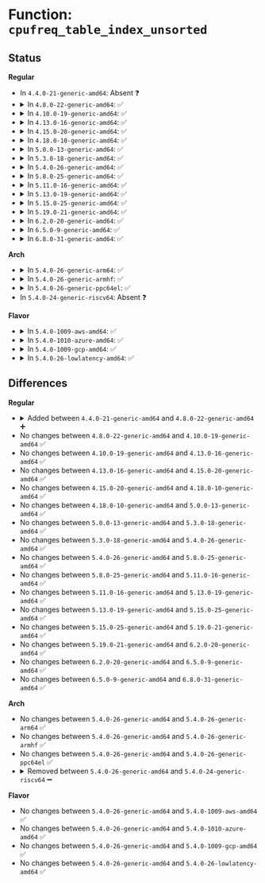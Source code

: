 # Function: <code>cpufreq_table_index_unsorted</code>

## Status
<b>Regular</b>
<ul>
<li>
In <code>4.4.0-21-generic-amd64</code>: Absent ❓
</li>
<li>
<details>
<summary>In <code>4.8.0-22-generic-amd64</code>: ✅</summary>

```c
int cpufreq_table_index_unsorted(struct cpufreq_policy * policy, unsigned int target_freq, unsigned int relation)
```

```json
{
  "name": "cpufreq_table_index_unsorted",
  "collision_type": "Unique Global",
  "inline_type": "No",
  "funcs": [
    {
      "addr": 18446744071586267920,
      "name": "cpufreq_table_index_unsorted",
      "external": true,
      "loc": "drivers/cpufreq/freq_table.c:116",
      "file": "drivers/cpufreq/freq_table.c",
      "inline": "seen, unknown",
      "caller_inline": [],
      "caller_func": [
        "drivers/cpufreq/cpufreq.c:__cpufreq_driver_target",
        "drivers/cpufreq/cpufreq.c:cpufreq_driver_resolve_freq",
        "drivers/cpufreq/cpufreq_ondemand.c:generic_powersave_bias_target"
      ]
    }
  ],
  "symbols": [
    {
      "addr": 18446744071586267920,
      "name": "cpufreq_table_index_unsorted",
      "section": ".text",
      "bind": "STB_GLOBAL",
      "size": 581
    }
  ]
}
```
</details>
</li>
<li>
<details>
<summary>In <code>4.10.0-19-generic-amd64</code>: ✅</summary>

```c
int cpufreq_table_index_unsorted(struct cpufreq_policy * policy, unsigned int target_freq, unsigned int relation)
```

```json
{
  "name": "cpufreq_table_index_unsorted",
  "collision_type": "Unique Global",
  "inline_type": "No",
  "funcs": [
    {
      "addr": 18446744071586472128,
      "name": "cpufreq_table_index_unsorted",
      "external": true,
      "loc": "drivers/cpufreq/freq_table.c:116",
      "file": "drivers/cpufreq/freq_table.c",
      "inline": "seen, unknown",
      "caller_inline": [],
      "caller_func": [
        "drivers/cpufreq/cpufreq.c:__cpufreq_driver_target",
        "drivers/cpufreq/cpufreq.c:cpufreq_driver_resolve_freq",
        "drivers/cpufreq/cpufreq_ondemand.c:generic_powersave_bias_target"
      ]
    }
  ],
  "symbols": [
    {
      "addr": 18446744071586472128,
      "name": "cpufreq_table_index_unsorted",
      "section": ".text",
      "bind": "STB_GLOBAL",
      "size": 578
    }
  ]
}
```
</details>
</li>
<li>
<details>
<summary>In <code>4.13.0-16-generic-amd64</code>: ✅</summary>

```c
int cpufreq_table_index_unsorted(struct cpufreq_policy * policy, unsigned int target_freq, unsigned int relation)
```

```json
{
  "name": "cpufreq_table_index_unsorted",
  "collision_type": "Unique Global",
  "inline_type": "No",
  "funcs": [
    {
      "addr": 18446744071586596608,
      "name": "cpufreq_table_index_unsorted",
      "external": true,
      "loc": "drivers/cpufreq/freq_table.c:116",
      "file": "drivers/cpufreq/freq_table.c",
      "inline": "seen, unknown",
      "caller_inline": [],
      "caller_func": [
        "drivers/cpufreq/cpufreq.c:__cpufreq_driver_target",
        "drivers/cpufreq/cpufreq.c:cpufreq_driver_resolve_freq",
        "drivers/cpufreq/cpufreq_ondemand.c:generic_powersave_bias_target"
      ]
    }
  ],
  "symbols": [
    {
      "addr": 18446744071586596608,
      "name": "cpufreq_table_index_unsorted",
      "section": ".text",
      "bind": "STB_GLOBAL",
      "size": 556
    }
  ]
}
```
</details>
</li>
<li>
<details>
<summary>In <code>4.15.0-20-generic-amd64</code>: ✅</summary>

```c
int cpufreq_table_index_unsorted(struct cpufreq_policy * policy, unsigned int target_freq, unsigned int relation)
```

```json
{
  "name": "cpufreq_table_index_unsorted",
  "collision_type": "Unique Global",
  "inline_type": "No",
  "funcs": [
    {
      "addr": 18446744071587079904,
      "name": "cpufreq_table_index_unsorted",
      "external": true,
      "loc": "drivers/cpufreq/freq_table.c:116",
      "file": "drivers/cpufreq/freq_table.c",
      "inline": "seen, unknown",
      "caller_inline": [],
      "caller_func": [
        "drivers/cpufreq/cpufreq.c:__cpufreq_driver_target",
        "drivers/cpufreq/cpufreq.c:cpufreq_driver_resolve_freq",
        "drivers/cpufreq/cpufreq_ondemand.c:generic_powersave_bias_target"
      ]
    }
  ],
  "symbols": [
    {
      "addr": 18446744071587079904,
      "name": "cpufreq_table_index_unsorted",
      "section": ".text",
      "bind": "STB_GLOBAL",
      "size": 560
    }
  ]
}
```
</details>
</li>
<li>
<details>
<summary>In <code>4.18.0-10-generic-amd64</code>: ✅</summary>

```c
int cpufreq_table_index_unsorted(struct cpufreq_policy * policy, unsigned int target_freq, unsigned int relation)
```

```json
{
  "name": "cpufreq_table_index_unsorted",
  "collision_type": "Unique Global",
  "inline_type": "No",
  "funcs": [
    {
      "addr": 18446744071587378064,
      "name": "cpufreq_table_index_unsorted",
      "external": true,
      "loc": "drivers/cpufreq/freq_table.c:116",
      "file": "drivers/cpufreq/freq_table.c",
      "inline": "seen, unknown",
      "caller_inline": [],
      "caller_func": [
        "drivers/cpufreq/cpufreq.c:__cpufreq_driver_target",
        "drivers/cpufreq/cpufreq.c:cpufreq_driver_resolve_freq",
        "drivers/cpufreq/cpufreq_ondemand.c:generic_powersave_bias_target"
      ]
    }
  ],
  "symbols": [
    {
      "addr": 18446744071587378064,
      "name": "cpufreq_table_index_unsorted",
      "section": ".text",
      "bind": "STB_GLOBAL",
      "size": 538
    }
  ]
}
```
</details>
</li>
<li>
<details>
<summary>In <code>5.0.0-13-generic-amd64</code>: ✅</summary>

```c
int cpufreq_table_index_unsorted(struct cpufreq_policy * policy, unsigned int target_freq, unsigned int relation)
```

```json
{
  "name": "cpufreq_table_index_unsorted",
  "collision_type": "Unique Global",
  "inline_type": "No",
  "funcs": [
    {
      "addr": 18446744071587557968,
      "name": "cpufreq_table_index_unsorted",
      "external": true,
      "loc": "drivers/cpufreq/freq_table.c:116",
      "file": "drivers/cpufreq/freq_table.c",
      "inline": "seen, unknown",
      "caller_inline": [],
      "caller_func": [
        "drivers/cpufreq/cpufreq.c:__cpufreq_driver_target",
        "drivers/cpufreq/cpufreq.c:cpufreq_driver_resolve_freq",
        "drivers/cpufreq/cpufreq_ondemand.c:generic_powersave_bias_target"
      ]
    }
  ],
  "symbols": [
    {
      "addr": 18446744071587557968,
      "name": "cpufreq_table_index_unsorted",
      "section": ".text",
      "bind": "STB_GLOBAL",
      "size": 538
    }
  ]
}
```
</details>
</li>
<li>
<details>
<summary>In <code>5.3.0-18-generic-amd64</code>: ✅</summary>

```c
int cpufreq_table_index_unsorted(struct cpufreq_policy * policy, unsigned int target_freq, unsigned int relation)
```

```json
{
  "name": "cpufreq_table_index_unsorted",
  "collision_type": "Unique Global",
  "inline_type": "No",
  "funcs": [
    {
      "addr": 18446744071587833712,
      "name": "cpufreq_table_index_unsorted",
      "external": true,
      "loc": "drivers/cpufreq/freq_table.c:112",
      "file": "drivers/cpufreq/freq_table.c",
      "inline": "seen, unknown",
      "caller_inline": [],
      "caller_func": [
        "drivers/cpufreq/cpufreq.c:__cpufreq_driver_target",
        "drivers/cpufreq/cpufreq.c:cpufreq_driver_resolve_freq",
        "drivers/cpufreq/cpufreq_ondemand.c:generic_powersave_bias_target"
      ]
    }
  ],
  "symbols": [
    {
      "addr": 18446744071587833712,
      "name": "cpufreq_table_index_unsorted",
      "section": ".text",
      "bind": "STB_GLOBAL",
      "size": 494
    }
  ]
}
```
</details>
</li>
<li>
<details>
<summary>In <code>5.4.0-26-generic-amd64</code>: ✅</summary>

```c
int cpufreq_table_index_unsorted(struct cpufreq_policy * policy, unsigned int target_freq, unsigned int relation)
```

```json
{
  "name": "cpufreq_table_index_unsorted",
  "collision_type": "Unique Global",
  "inline_type": "No",
  "funcs": [
    {
      "addr": 18446744071588038560,
      "name": "cpufreq_table_index_unsorted",
      "external": true,
      "loc": "drivers/cpufreq/freq_table.c:112",
      "file": "drivers/cpufreq/freq_table.c",
      "inline": "seen, unknown",
      "caller_inline": [],
      "caller_func": [
        "drivers/cpufreq/cpufreq.c:__cpufreq_driver_target",
        "drivers/cpufreq/cpufreq.c:cpufreq_driver_resolve_freq",
        "drivers/cpufreq/cpufreq_ondemand.c:generic_powersave_bias_target"
      ]
    }
  ],
  "symbols": [
    {
      "addr": 18446744071588038560,
      "name": "cpufreq_table_index_unsorted",
      "section": ".text",
      "bind": "STB_GLOBAL",
      "size": 494
    }
  ]
}
```
</details>
</li>
<li>
<details>
<summary>In <code>5.8.0-25-generic-amd64</code>: ✅</summary>

```c
int cpufreq_table_index_unsorted(struct cpufreq_policy * policy, unsigned int target_freq, unsigned int relation)
```

```json
{
  "name": "cpufreq_table_index_unsorted",
  "collision_type": "Unique Global",
  "inline_type": "No",
  "funcs": [
    {
      "addr": 18446744071588899200,
      "name": "cpufreq_table_index_unsorted",
      "external": true,
      "loc": "drivers/cpufreq/freq_table.c:112",
      "file": "drivers/cpufreq/freq_table.c",
      "inline": "seen, unknown",
      "caller_inline": [],
      "caller_func": [
        "drivers/cpufreq/cpufreq.c:cpufreq_driver_resolve_freq",
        "drivers/cpufreq/cpufreq_ondemand.c:generic_powersave_bias_target"
      ]
    }
  ],
  "symbols": [
    {
      "addr": 18446744071588899200,
      "name": "cpufreq_table_index_unsorted",
      "section": ".text",
      "bind": "STB_GLOBAL",
      "size": 488
    }
  ]
}
```
</details>
</li>
<li>
<details>
<summary>In <code>5.11.0-16-generic-amd64</code>: ✅</summary>

```c
int cpufreq_table_index_unsorted(struct cpufreq_policy * policy, unsigned int target_freq, unsigned int relation)
```

```json
{
  "name": "cpufreq_table_index_unsorted",
  "collision_type": "Unique Global",
  "inline_type": "No",
  "funcs": [
    {
      "addr": 18446744071588911808,
      "name": "cpufreq_table_index_unsorted",
      "external": true,
      "loc": "drivers/cpufreq/freq_table.c:118",
      "file": "drivers/cpufreq/freq_table.c",
      "inline": "seen, unknown",
      "caller_inline": [],
      "caller_func": [
        "drivers/cpufreq/cpufreq.c:__cpufreq_driver_target",
        "drivers/cpufreq/cpufreq.c:cpufreq_driver_resolve_freq",
        "drivers/cpufreq/cpufreq_ondemand.c:generic_powersave_bias_target"
      ]
    }
  ],
  "symbols": [
    {
      "addr": 18446744071588911808,
      "name": "cpufreq_table_index_unsorted",
      "section": ".text",
      "bind": "STB_GLOBAL",
      "size": 488
    }
  ]
}
```
</details>
</li>
<li>
<details>
<summary>In <code>5.13.0-19-generic-amd64</code>: ✅</summary>

```c
int cpufreq_table_index_unsorted(struct cpufreq_policy * policy, unsigned int target_freq, unsigned int relation)
```

```json
{
  "name": "cpufreq_table_index_unsorted",
  "collision_type": "Unique Global",
  "inline_type": "No",
  "funcs": [
    {
      "addr": 18446744071588800416,
      "name": "cpufreq_table_index_unsorted",
      "external": true,
      "loc": "drivers/cpufreq/freq_table.c:118",
      "file": "drivers/cpufreq/freq_table.c",
      "inline": "seen, unknown",
      "caller_inline": [],
      "caller_func": [
        "drivers/cpufreq/cpufreq.c:__cpufreq_driver_target",
        "drivers/cpufreq/cpufreq.c:cpufreq_driver_resolve_freq",
        "drivers/cpufreq/cpufreq_ondemand.c:generic_powersave_bias_target"
      ]
    }
  ],
  "symbols": [
    {
      "addr": 18446744071588800416,
      "name": "cpufreq_table_index_unsorted",
      "section": ".text",
      "bind": "STB_GLOBAL",
      "size": 484
    }
  ]
}
```
</details>
</li>
<li>
<details>
<summary>In <code>5.15.0-25-generic-amd64</code>: ✅</summary>

```c
int cpufreq_table_index_unsorted(struct cpufreq_policy * policy, unsigned int target_freq, unsigned int relation)
```

```json
{
  "name": "cpufreq_table_index_unsorted",
  "collision_type": "Unique Global",
  "inline_type": "No",
  "funcs": [
    {
      "addr": 18446744071589493024,
      "name": "cpufreq_table_index_unsorted",
      "external": true,
      "loc": "drivers/cpufreq/freq_table.c:118",
      "file": "drivers/cpufreq/freq_table.c",
      "inline": "seen, unknown",
      "caller_inline": [],
      "caller_func": [
        "drivers/cpufreq/cpufreq.c:__resolve_freq",
        "drivers/cpufreq/cpufreq_ondemand.c:generic_powersave_bias_target"
      ]
    }
  ],
  "symbols": [
    {
      "addr": 18446744071589493024,
      "name": "cpufreq_table_index_unsorted",
      "section": ".text",
      "bind": "STB_GLOBAL",
      "size": 481
    }
  ]
}
```
</details>
</li>
<li>
<details>
<summary>In <code>5.19.0-21-generic-amd64</code>: ✅</summary>

```c
int cpufreq_table_index_unsorted(struct cpufreq_policy * policy, unsigned int target_freq, unsigned int relation)
```

```json
{
  "name": "cpufreq_table_index_unsorted",
  "collision_type": "Unique Global",
  "inline_type": "No",
  "funcs": [
    {
      "addr": 18446744071590975168,
      "name": "cpufreq_table_index_unsorted",
      "external": true,
      "loc": "drivers/cpufreq/freq_table.c:118",
      "file": "drivers/cpufreq/freq_table.c",
      "inline": "seen, unknown",
      "caller_inline": [],
      "caller_func": [
        "drivers/cpufreq/cpufreq.c:cpufreq_set_policy",
        "drivers/cpufreq/cpufreq.c:cpufreq_set_policy",
        "drivers/cpufreq/cpufreq.c:cpufreq_driver_resolve_freq",
        "drivers/cpufreq/cpufreq_ondemand.c:cpufreq_frequency_table_target"
      ]
    }
  ],
  "symbols": [
    {
      "addr": 18446744071590975168,
      "name": "cpufreq_table_index_unsorted",
      "section": ".text",
      "bind": "STB_GLOBAL",
      "size": 553
    }
  ]
}
```
</details>
</li>
<li>
<details>
<summary>In <code>6.2.0-20-generic-amd64</code>: ✅</summary>

```c
int cpufreq_table_index_unsorted(struct cpufreq_policy * policy, unsigned int target_freq, unsigned int relation)
```

```json
{
  "name": "cpufreq_table_index_unsorted",
  "collision_type": "Unique Global",
  "inline_type": "No",
  "funcs": [
    {
      "addr": 18446744071592680000,
      "name": "cpufreq_table_index_unsorted",
      "external": true,
      "loc": "drivers/cpufreq/freq_table.c:118",
      "file": "drivers/cpufreq/freq_table.c",
      "inline": "seen, unknown",
      "caller_inline": [],
      "caller_func": [
        "drivers/cpufreq/cpufreq.c:cpufreq_set_policy",
        "drivers/cpufreq/cpufreq.c:cpufreq_set_policy",
        "drivers/cpufreq/cpufreq.c:cpufreq_driver_resolve_freq",
        "drivers/cpufreq/cpufreq_ondemand.c:cpufreq_frequency_table_target"
      ]
    }
  ],
  "symbols": [
    {
      "addr": 18446744071592680000,
      "name": "cpufreq_table_index_unsorted",
      "section": ".text",
      "bind": "STB_GLOBAL",
      "size": 553
    }
  ]
}
```
</details>
</li>
<li>
<details>
<summary>In <code>6.5.0-9-generic-amd64</code>: ✅</summary>

```c
int cpufreq_table_index_unsorted(struct cpufreq_policy * policy, unsigned int target_freq, unsigned int relation)
```

```json
{
  "name": "cpufreq_table_index_unsorted",
  "collision_type": "Unique Global",
  "inline_type": "No",
  "funcs": [
    {
      "addr": 18446744071593111040,
      "name": "cpufreq_table_index_unsorted",
      "external": true,
      "loc": "drivers/cpufreq/freq_table.c:118",
      "file": "drivers/cpufreq/freq_table.c",
      "inline": "seen, unknown",
      "caller_inline": [],
      "caller_func": [
        "drivers/cpufreq/cpufreq.c:cpufreq_set_policy",
        "drivers/cpufreq/cpufreq.c:cpufreq_set_policy",
        "drivers/cpufreq/cpufreq.c:cpufreq_driver_resolve_freq",
        "drivers/cpufreq/cpufreq_ondemand.c:cpufreq_frequency_table_target"
      ]
    }
  ],
  "symbols": [
    {
      "addr": 18446744071593111040,
      "name": "cpufreq_table_index_unsorted",
      "section": ".text",
      "bind": "STB_GLOBAL",
      "size": 578
    }
  ]
}
```
</details>
</li>
<li>
<details>
<summary>In <code>6.8.0-31-generic-amd64</code>: ✅</summary>

```c
int cpufreq_table_index_unsorted(struct cpufreq_policy * policy, unsigned int target_freq, unsigned int relation)
```

```json
{
  "name": "cpufreq_table_index_unsorted",
  "collision_type": "Unique Global",
  "inline_type": "No",
  "funcs": [
    {
      "addr": 18446744071593864064,
      "name": "cpufreq_table_index_unsorted",
      "external": true,
      "loc": "drivers/cpufreq/freq_table.c:118",
      "file": "drivers/cpufreq/freq_table.c",
      "inline": "seen, unknown",
      "caller_inline": [],
      "caller_func": [
        "drivers/cpufreq/cpufreq.c:cpufreq_set_policy",
        "drivers/cpufreq/cpufreq.c:cpufreq_set_policy",
        "drivers/cpufreq/cpufreq.c:cpufreq_driver_resolve_freq",
        "drivers/cpufreq/cpufreq_ondemand.c:cpufreq_frequency_table_target"
      ]
    }
  ],
  "symbols": [
    {
      "addr": 18446744071593864064,
      "name": "cpufreq_table_index_unsorted",
      "section": ".text",
      "bind": "STB_GLOBAL",
      "size": 578
    }
  ]
}
```
</details>
</li>
</ul>
<b>Arch</b>
<ul>
<li>
<details>
<summary>In <code>5.4.0-26-generic-arm64</code>: ✅</summary>

```c
int cpufreq_table_index_unsorted(struct cpufreq_policy * policy, unsigned int target_freq, unsigned int relation)
```

```json
{
  "name": "cpufreq_table_index_unsorted",
  "collision_type": "Unique Global",
  "inline_type": "No",
  "funcs": [
    {
      "addr": 18446603336501306032,
      "name": "cpufreq_table_index_unsorted",
      "external": true,
      "loc": "drivers/cpufreq/freq_table.c:112",
      "file": "drivers/cpufreq/freq_table.c",
      "inline": "seen, unknown",
      "caller_inline": [],
      "caller_func": [
        "drivers/cpufreq/cpufreq.c:__cpufreq_driver_target",
        "drivers/cpufreq/cpufreq.c:cpufreq_driver_resolve_freq",
        "drivers/cpufreq/cpufreq_ondemand.c:generic_powersave_bias_target"
      ]
    }
  ],
  "symbols": [
    {
      "addr": 18446603336501306032,
      "name": "cpufreq_table_index_unsorted",
      "section": ".text",
      "bind": "STB_GLOBAL",
      "size": 560
    }
  ]
}
```
</details>
</li>
<li>
<details>
<summary>In <code>5.4.0-26-generic-armhf</code>: ✅</summary>

```c
int cpufreq_table_index_unsorted(struct cpufreq_policy * policy, unsigned int target_freq, unsigned int relation)
```

```json
{
  "name": "cpufreq_table_index_unsorted",
  "collision_type": "Unique Global",
  "inline_type": "No",
  "funcs": [
    {
      "addr": 3233793816,
      "name": "cpufreq_table_index_unsorted",
      "external": true,
      "loc": "drivers/cpufreq/freq_table.c:112",
      "file": "drivers/cpufreq/freq_table.c",
      "inline": "seen, unknown",
      "caller_inline": [],
      "caller_func": [
        "drivers/cpufreq/cpufreq.c:__cpufreq_driver_target",
        "drivers/cpufreq/cpufreq.c:cpufreq_driver_resolve_freq",
        "drivers/cpufreq/cpufreq_ondemand.c:generic_powersave_bias_target"
      ]
    }
  ],
  "symbols": [
    {
      "addr": 3233793816,
      "name": "cpufreq_table_index_unsorted",
      "section": ".text",
      "bind": "STB_GLOBAL",
      "size": 524
    }
  ]
}
```
</details>
</li>
<li>
<details>
<summary>In <code>5.4.0-26-generic-ppc64el</code>: ✅</summary>

```c
int cpufreq_table_index_unsorted(struct cpufreq_policy * policy, unsigned int target_freq, unsigned int relation)
```

```json
{
  "name": "cpufreq_table_index_unsorted",
  "collision_type": "Unique Global",
  "inline_type": "No",
  "funcs": [
    {
      "addr": 13835058055294837472,
      "name": "cpufreq_table_index_unsorted",
      "external": true,
      "loc": "drivers/cpufreq/freq_table.c:112",
      "file": "drivers/cpufreq/freq_table.c",
      "inline": "seen, unknown",
      "caller_inline": [],
      "caller_func": [
        "drivers/cpufreq/cpufreq.c:__cpufreq_driver_target",
        "drivers/cpufreq/cpufreq.c:cpufreq_driver_resolve_freq",
        "drivers/cpufreq/cpufreq_ondemand.c:generic_powersave_bias_target"
      ]
    }
  ],
  "symbols": [
    {
      "addr": 13835058055294837472,
      "name": "cpufreq_table_index_unsorted",
      "section": ".text",
      "bind": "STB_GLOBAL",
      "size": 732
    }
  ]
}
```
</details>
</li>
<li>
In <code>5.4.0-24-generic-riscv64</code>: Absent ❓
</li>
</ul>
<b>Flavor</b>
<ul>
<li>
<details>
<summary>In <code>5.4.0-1009-aws-amd64</code>: ✅</summary>

```c
int cpufreq_table_index_unsorted(struct cpufreq_policy * policy, unsigned int target_freq, unsigned int relation)
```

```json
{
  "name": "cpufreq_table_index_unsorted",
  "collision_type": "Unique Global",
  "inline_type": "No",
  "funcs": [
    {
      "addr": 18446744071587663552,
      "name": "cpufreq_table_index_unsorted",
      "external": true,
      "loc": "drivers/cpufreq/freq_table.c:112",
      "file": "drivers/cpufreq/freq_table.c",
      "inline": "seen, unknown",
      "caller_inline": [],
      "caller_func": [
        "drivers/cpufreq/cpufreq.c:__cpufreq_driver_target",
        "drivers/cpufreq/cpufreq.c:cpufreq_driver_resolve_freq",
        "drivers/cpufreq/cpufreq_ondemand.c:generic_powersave_bias_target"
      ]
    }
  ],
  "symbols": [
    {
      "addr": 18446744071587663552,
      "name": "cpufreq_table_index_unsorted",
      "section": ".text",
      "bind": "STB_GLOBAL",
      "size": 494
    }
  ]
}
```
</details>
</li>
<li>
<details>
<summary>In <code>5.4.0-1010-azure-amd64</code>: ✅</summary>

```c
int cpufreq_table_index_unsorted(struct cpufreq_policy * policy, unsigned int target_freq, unsigned int relation)
```

```json
{
  "name": "cpufreq_table_index_unsorted",
  "collision_type": "Unique Global",
  "inline_type": "No",
  "funcs": [
    {
      "addr": 18446744071587437424,
      "name": "cpufreq_table_index_unsorted",
      "external": true,
      "loc": "drivers/cpufreq/freq_table.c:112",
      "file": "drivers/cpufreq/freq_table.c",
      "inline": "seen, unknown",
      "caller_inline": [],
      "caller_func": [
        "drivers/cpufreq/cpufreq.c:__cpufreq_driver_target",
        "drivers/cpufreq/cpufreq.c:cpufreq_driver_resolve_freq",
        "drivers/cpufreq/cpufreq_ondemand.c:generic_powersave_bias_target"
      ]
    }
  ],
  "symbols": [
    {
      "addr": 18446744071587437424,
      "name": "cpufreq_table_index_unsorted",
      "section": ".text",
      "bind": "STB_GLOBAL",
      "size": 494
    }
  ]
}
```
</details>
</li>
<li>
<details>
<summary>In <code>5.4.0-1009-gcp-amd64</code>: ✅</summary>

```c
int cpufreq_table_index_unsorted(struct cpufreq_policy * policy, unsigned int target_freq, unsigned int relation)
```

```json
{
  "name": "cpufreq_table_index_unsorted",
  "collision_type": "Unique Global",
  "inline_type": "No",
  "funcs": [
    {
      "addr": 18446744071587994704,
      "name": "cpufreq_table_index_unsorted",
      "external": true,
      "loc": "drivers/cpufreq/freq_table.c:112",
      "file": "drivers/cpufreq/freq_table.c",
      "inline": "seen, unknown",
      "caller_inline": [],
      "caller_func": [
        "drivers/cpufreq/cpufreq.c:__cpufreq_driver_target",
        "drivers/cpufreq/cpufreq.c:cpufreq_driver_resolve_freq",
        "drivers/cpufreq/cpufreq_ondemand.c:generic_powersave_bias_target"
      ]
    }
  ],
  "symbols": [
    {
      "addr": 18446744071587994704,
      "name": "cpufreq_table_index_unsorted",
      "section": ".text",
      "bind": "STB_GLOBAL",
      "size": 494
    }
  ]
}
```
</details>
</li>
<li>
<details>
<summary>In <code>5.4.0-26-lowlatency-amd64</code>: ✅</summary>

```c
int cpufreq_table_index_unsorted(struct cpufreq_policy * policy, unsigned int target_freq, unsigned int relation)
```

```json
{
  "name": "cpufreq_table_index_unsorted",
  "collision_type": "Unique Global",
  "inline_type": "No",
  "funcs": [
    {
      "addr": 18446744071588110128,
      "name": "cpufreq_table_index_unsorted",
      "external": true,
      "loc": "drivers/cpufreq/freq_table.c:112",
      "file": "drivers/cpufreq/freq_table.c",
      "inline": "seen, unknown",
      "caller_inline": [],
      "caller_func": [
        "drivers/cpufreq/cpufreq.c:__cpufreq_driver_target",
        "drivers/cpufreq/cpufreq.c:cpufreq_driver_resolve_freq",
        "drivers/cpufreq/cpufreq_ondemand.c:generic_powersave_bias_target"
      ]
    }
  ],
  "symbols": [
    {
      "addr": 18446744071588110128,
      "name": "cpufreq_table_index_unsorted",
      "section": ".text",
      "bind": "STB_GLOBAL",
      "size": 494
    }
  ]
}
```
</details>
</li>
</ul>

## Differences
<b>Regular</b>
<ul>
<li>
<details>
<summary>Added between <code>4.4.0-21-generic-amd64</code> and <code>4.8.0-22-generic-amd64</code> ➕</summary>

```c
int cpufreq_table_index_unsorted(struct cpufreq_policy * policy, unsigned int target_freq, unsigned int relation)
```
</details>
</li>
<li>
No changes between <code>4.8.0-22-generic-amd64</code> and <code>4.10.0-19-generic-amd64</code> ✅
</li>
<li>
No changes between <code>4.10.0-19-generic-amd64</code> and <code>4.13.0-16-generic-amd64</code> ✅
</li>
<li>
No changes between <code>4.13.0-16-generic-amd64</code> and <code>4.15.0-20-generic-amd64</code> ✅
</li>
<li>
No changes between <code>4.15.0-20-generic-amd64</code> and <code>4.18.0-10-generic-amd64</code> ✅
</li>
<li>
No changes between <code>4.18.0-10-generic-amd64</code> and <code>5.0.0-13-generic-amd64</code> ✅
</li>
<li>
No changes between <code>5.0.0-13-generic-amd64</code> and <code>5.3.0-18-generic-amd64</code> ✅
</li>
<li>
No changes between <code>5.3.0-18-generic-amd64</code> and <code>5.4.0-26-generic-amd64</code> ✅
</li>
<li>
No changes between <code>5.4.0-26-generic-amd64</code> and <code>5.8.0-25-generic-amd64</code> ✅
</li>
<li>
No changes between <code>5.8.0-25-generic-amd64</code> and <code>5.11.0-16-generic-amd64</code> ✅
</li>
<li>
No changes between <code>5.11.0-16-generic-amd64</code> and <code>5.13.0-19-generic-amd64</code> ✅
</li>
<li>
No changes between <code>5.13.0-19-generic-amd64</code> and <code>5.15.0-25-generic-amd64</code> ✅
</li>
<li>
No changes between <code>5.15.0-25-generic-amd64</code> and <code>5.19.0-21-generic-amd64</code> ✅
</li>
<li>
No changes between <code>5.19.0-21-generic-amd64</code> and <code>6.2.0-20-generic-amd64</code> ✅
</li>
<li>
No changes between <code>6.2.0-20-generic-amd64</code> and <code>6.5.0-9-generic-amd64</code> ✅
</li>
<li>
No changes between <code>6.5.0-9-generic-amd64</code> and <code>6.8.0-31-generic-amd64</code> ✅
</li>
</ul>
<b>Arch</b>
<ul>
<li>
No changes between <code>5.4.0-26-generic-amd64</code> and <code>5.4.0-26-generic-arm64</code> ✅
</li>
<li>
No changes between <code>5.4.0-26-generic-amd64</code> and <code>5.4.0-26-generic-armhf</code> ✅
</li>
<li>
No changes between <code>5.4.0-26-generic-amd64</code> and <code>5.4.0-26-generic-ppc64el</code> ✅
</li>
<li>
<details>
<summary>Removed between <code>5.4.0-26-generic-amd64</code> and <code>5.4.0-24-generic-riscv64</code> ➖</summary>

```c
int cpufreq_table_index_unsorted(struct cpufreq_policy * policy, unsigned int target_freq, unsigned int relation)
```
</details>
</li>
</ul>
<b>Flavor</b>
<ul>
<li>
No changes between <code>5.4.0-26-generic-amd64</code> and <code>5.4.0-1009-aws-amd64</code> ✅
</li>
<li>
No changes between <code>5.4.0-26-generic-amd64</code> and <code>5.4.0-1010-azure-amd64</code> ✅
</li>
<li>
No changes between <code>5.4.0-26-generic-amd64</code> and <code>5.4.0-1009-gcp-amd64</code> ✅
</li>
<li>
No changes between <code>5.4.0-26-generic-amd64</code> and <code>5.4.0-26-lowlatency-amd64</code> ✅
</li>
</ul>
